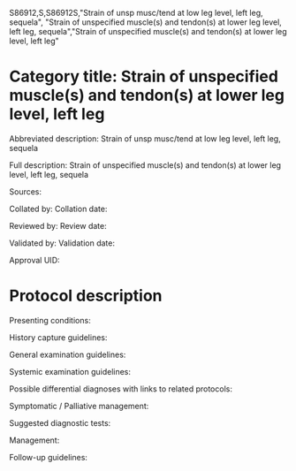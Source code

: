 S86912,S,S86912S,"Strain of unsp musc/tend at low leg level, left leg, sequela", "Strain of unspecified muscle(s) and tendon(s) at lower leg level, left leg, sequela","Strain of unspecified muscle(s) and tendon(s) at lower leg level, left leg"
# Category title: Strain of unspecified muscle(s) and tendon(s) at lower leg level, left leg

Abbreviated description: Strain of unsp musc/tend at low leg level, left leg, sequela

Full description: Strain of unspecified muscle(s) and tendon(s) at lower leg level, left leg, sequela

Sources:

Collated by:
Collation date:

Reviewed by:
Review date:

Validated by:
Validation date:

Approval UID:

# Protocol description

Presenting conditions:

History capture guidelines:

General examination guidelines:

Systemic examination guidelines:

Possible differential diagnoses with links to related protocols:

Symptomatic / Palliative management:

Suggested diagnostic tests:

Management:

Follow-up guidelines:
